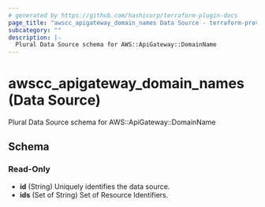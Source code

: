 ```yaml
---
# generated by https://github.com/hashicorp/terraform-plugin-docs
page_title: "awscc_apigateway_domain_names Data Source - terraform-provider-awscc"
subcategory: ""
description: |-
  Plural Data Source schema for AWS::ApiGateway::DomainName
---
```


# awscc_apigateway_domain_names (Data Source)

Plural Data Source schema for AWS::ApiGateway::DomainName



<!-- schema generated by tfplugindocs -->
## Schema

### Read-Only

- **id** (String) Uniquely identifies the data source.
- **ids** (Set of String) Set of Resource Identifiers.


